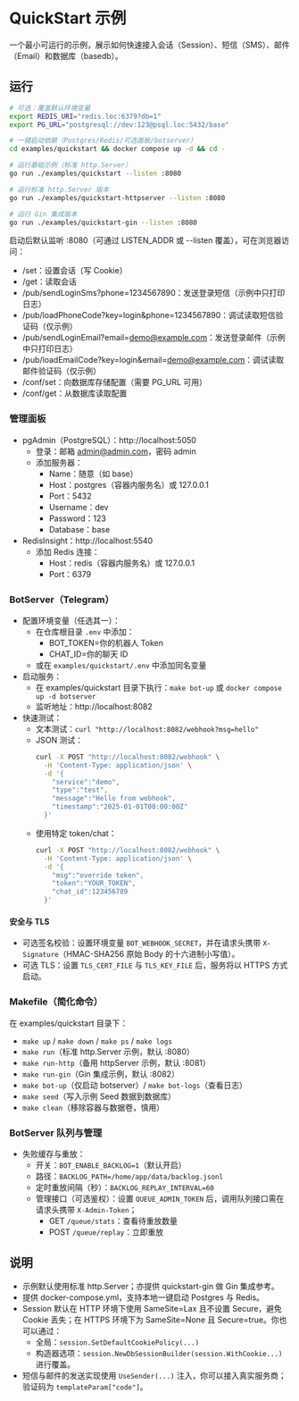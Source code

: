 # QuickStart 示例

一个最小可运行的示例，展示如何快速接入会话（Session）、短信（SMS）、邮件（Email）和数据库（basedb）。

## 运行

```bash
# 可选：覆盖默认环境变量
export REDIS_URI="redis.loc:6379?db=1"
export PG_URL="postgresql://dev:123@psql.loc:5432/base"

# 一键启动依赖（Postgres/Redis/可选面板/botserver）
cd examples/quickstart && docker compose up -d && cd -

# 运行基础示例（标准 http.Server）
go run ./examples/quickstart --listen :8080

# 运行标准 http.Server 版本
go run ./examples/quickstart-httpserver --listen :8080

# 运行 Gin 集成版本
go run ./examples/quickstart-gin --listen :8080
```

启动后默认监听 :8080（可通过 LISTEN_ADDR 或 --listen 覆盖），可在浏览器访问：

- /set：设置会话（写 Cookie）
- /get：读取会话
- /pub/sendLoginSms?phone=1234567890：发送登录短信（示例中只打印日志）
- /pub/loadPhoneCode?key=login&phone=1234567890：调试读取短信验证码（仅示例）
- /pub/sendLoginEmail?email=demo@example.com：发送登录邮件（示例中只打印日志）
- /pub/loadEmailCode?key=login&email=demo@example.com：调试读取邮件验证码（仅示例）
- /conf/set：向数据库存储配置（需要 PG_URL 可用）
- /conf/get：从数据库读取配置

### 管理面板

- pgAdmin（PostgreSQL）：http://localhost:5050
  - 登录：邮箱 admin@admin.com，密码 admin
  - 添加服务器：
    - Name：随意（如 base）
    - Host：postgres（容器内服务名）或 127.0.0.1
    - Port：5432
    - Username：dev
    - Password：123
    - Database：base
- RedisInsight：http://localhost:5540
  - 添加 Redis 连接：
    - Host：redis（容器内服务名）或 127.0.0.1
    - Port：6379

### BotServer（Telegram）

- 配置环境变量（任选其一）：
  - 在仓库根目录 `.env` 中添加：
    - BOT_TOKEN=你的机器人 Token
    - CHAT_ID=你的聊天 ID
  - 或在 `examples/quickstart/.env` 中添加同名变量
- 启动服务：
  - 在 examples/quickstart 目录下执行：`make bot-up` 或 `docker compose up -d botserver`
  - 监听地址：http://localhost:8082
- 快速测试：
  - 文本测试：`curl "http://localhost:8082/webhook?msg=hello"`
  - JSON 测试：
    ```bash
    curl -X POST "http://localhost:8082/webhook" \
      -H 'Content-Type: application/json' \
      -d '{
        "service":"demo",
        "type":"test",
        "message":"Hello from webhook",
        "timestamp":"2025-01-01T00:00:00Z"
      }'
    ```
  - 使用特定 token/chat：
    ```bash
    curl -X POST "http://localhost:8082/webhook" \
      -H 'Content-Type: application/json' \
      -d '{
        "msg":"override token",
        "token":"YOUR_TOKEN",
        "chat_id":123456789
      }'
    ```

#### 安全与 TLS

- 可选签名校验：设置环境变量 `BOT_WEBHOOK_SECRET`，并在请求头携带 `X-Signature`（HMAC-SHA256 原始 Body 的十六进制小写值）。
- 可选 TLS：设置 `TLS_CERT_FILE` 与 `TLS_KEY_FILE` 后，服务将以 HTTPS 方式启动。

### Makefile（简化命令）

在 examples/quickstart 目录下：

- `make up` / `make down` / `make ps` / `make logs`
- `make run`（标准 http.Server 示例，默认 :8080）
- `make run-http`（备用 httpServer 示例，默认 :8081）
- `make run-gin`（Gin 集成示例，默认 :8082）
- `make bot-up`（仅启动 botserver）/ `make bot-logs`（查看日志）
- `make seed`（写入示例 Seed 数据到数据库）
- `make clean`（移除容器与数据卷，慎用）

### BotServer 队列与管理

- 失败缓存与重放：
  - 开关：`BOT_ENABLE_BACKLOG=1`（默认开启）
  - 路径：`BACKLOG_PATH=/home/app/data/backlog.jsonl`
  - 定时重放间隔（秒）：`BACKLOG_REPLAY_INTERVAL=60`
  - 管理接口（可选鉴权）：设置 `QUEUE_ADMIN_TOKEN` 后，调用队列接口需在请求头携带 `X-Admin-Token`；
    - GET `/queue/stats`：查看待重放数量
    - POST `/queue/replay`：立即重放

## 说明

- 示例默认使用标准 http.Server；亦提供 quickstart-gin 做 Gin 集成参考。
- 提供 docker-compose.yml，支持本地一键启动 Postgres 与 Redis。
- Session 默认在 HTTP 环境下使用 SameSite=Lax 且不设置 Secure，避免 Cookie 丢失；在 HTTPS 环境下为 SameSite=None 且 Secure=true。你也可以通过：
  - 全局：`session.SetDefaultCookiePolicy(...)`
  - 构造器选项：`session.NewDbSessionBuilder(session.WithCookie...)`
  进行覆盖。
- 短信与邮件的发送实现使用 `UseSender(...)` 注入，你可以接入真实服务商；验证码为 `templateParam["code"]`。
